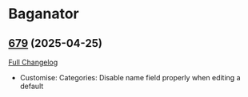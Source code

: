 # Baganator

## [679](https://github.com/Baganator/Baganator/tree/679) (2025-04-25)
[Full Changelog](https://github.com/Baganator/Baganator/compare/678...679) 

- Customise: Categories: Disable name field properly when editing a default  
